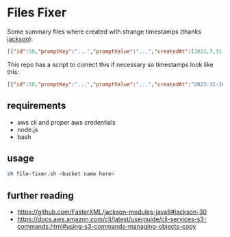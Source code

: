 # Files Fixer

Some summary files where created with strange timestamps
(thanks [jackson](https://github.com/FasterXML/jackson)):

```json
[{"id":50,"promptKey":"...","promptValue":"...","createdAt":[2023,7,31,19,15,41,874025000],"updatedAt":[2023,7,31,19,15,41,874025000]}
```

This repo has a script to correct this if necessary so timestamps look like this:

```json
[{"id":50,"promptKey":"...","promptValue":"...","createdAt":"2023-11-16T15:39:34.552194","updatedAt":"2023-11-16T15:39:34.552196"}
```

## requirements

- aws cli and proper aws credentials
- node.js
- bash

## usage

```bash
sh file-fixer.sh <bucket name here>
```

## further reading

- <https://github.com/FasterXML/jackson-modules-java8#jackson-30>
- <https://docs.aws.amazon.com/cli/latest/userguide/cli-services-s3-commands.html#using-s3-commands-managing-objects-copy>
